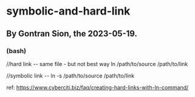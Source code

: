# symbolic-and-hard-link
## By Gontran Sion, the 2023-05-19.
### (bash)

//hard link -- same file - but not best way
ln /path/to/source /path/to/link

//symbolic link -- 
ln -s /path/to/source /path/to/link

ref: https://www.cyberciti.biz/faq/creating-hard-links-with-ln-command/